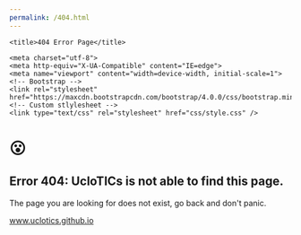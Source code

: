 ```yaml
---
permalink: /404.html
---
```

<html lang="en">

<head>

	<title>404 Error Page</title>

	<meta charset="utf-8">
	<meta http-equiv="X-UA-Compatible" content="IE=edge">
	<meta name="viewport" content="width=device-width, initial-scale=1">
	<!-- Bootstrap -->
	<link rel="stylesheet" href="https://maxcdn.bootstrapcdn.com/bootstrap/4.0.0/css/bootstrap.min.css">
	<!-- Custom stlylesheet -->
	<link type="text/css" rel="stylesheet" href="css/style.css" />
</head>

<body>
	<div class="vertical-center">
		<div class="container">
			<div id="notfound" class="text-center ">
				<h1>😮</h1>
				<h2>Error 404: UcloTICs is not able to find this page.</h2>
				<p>The page you are looking for does not exist, go back and don't panic.</p>
				  <a class="buton" href="https://uclotics.github.io/">www.uclotics.github.io</a>
			</div>
		</div>
	</div>

</body>

</html>
<html>


